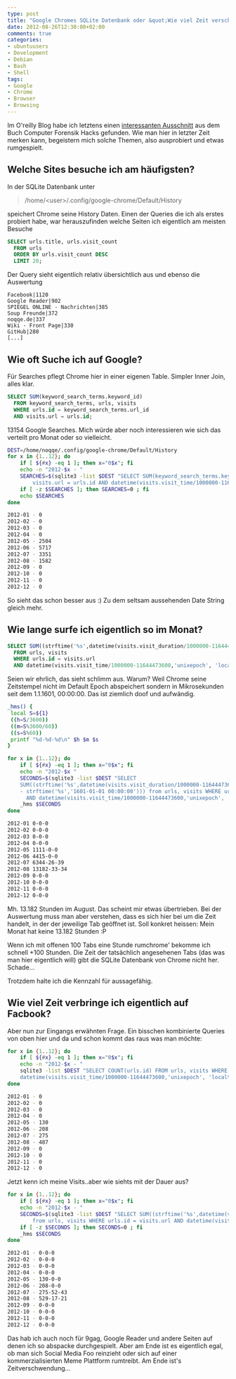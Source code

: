 ```yaml
---
type: post
title: "Google Chromes SQLite Datenbank oder &quot;Wie viel Zeit verschwende ich eigentlich auf Facebook?&quot;"
date: 2012-08-26T12:30:00+02:00
comments: true
categories:
- ubuntuusers
- Development
- Debian
- Bash
- Shell
tags:
- Google
- Chrome
- Browser
- Browsing
---
```


Im O'reilly Blog habe ich letztens einen [interessanten Ausschnitt](http://community.oreilly.de/blog/2012/08/10/auszug-aus-computer-forensik-hacks-teil-3/) aus
dem Buch Computer Forensik Hacks gefunden. Wie man hier in letzter Zeit merken
kann, begeistern mich solche Themen, also ausprobiert und etwas rumgespielt.

## Welche Sites besuche ich am häufigsten?

In der SQLite Datenbank unter

> /home/&lt;user&gt;/.config/google-chrome/Default/History

speichert Chrome seine History Daten. Einen der Queries die ich als erstes probiert habe, war herauszufinden welche
Seiten ich eigentlich am meisten Besuche

``` sql
SELECT urls.title, urls.visit_count
  FROM urls
  ORDER BY urls.visit_count DESC
  LIMIT 20;
```

Der Query sieht eigentlich relativ übersichtlich aus und ebenso die Auswertung

```
Facebook|1120
Google Reader|902
SPIEGEL ONLINE - Nachrichten|385
Soup Freunde|372
noqqe.de|337
Wiki - Front Page|330
GitHub|280
[...]
```

## Wie oft Suche ich auf Google?

Für Searches pflegt Chrome hier in einer eigenen Table. Simpler
Inner Join, alles klar.

``` sql
SELECT SUM(keyword_search_terms.keyword_id)
  FROM keyword_search_terms, urls, visits
  WHERE urls.id = keyword_search_terms.url_id
  AND visits.url = urls.id;
```

13154 Google Searches. Mich würde aber noch interessieren wie sich das verteilt
pro Monat oder so vielleicht.

``` bash
DEST=/home/noqqe/.config/google-chrome/Default/History
for x in {1..12}; do
    if [ ${#x} -eq 1 ]; then x="0$x"; fi
    echo -n "2012-$x - "
    SEARCHES=$(sqlite3 -list $DEST "SELECT SUM(keyword_search_terms.keyword_id) from keyword_search_terms, urls, visits WHERE urls.id = keyword_search_terms.url_id AND \
        visits.url = urls.id AND datetime(visits.visit_time/1000000-11644473600,'unixepoch', 'localtime') LIKE \"$(date +%Y-)$x%\" ;" )
    if [ -z $SEARCHES ]; then SEARCHES=0 ; fi
    echo $SEARCHES
done

2012-01 - 0
2012-02 - 0
2012-03 - 0
2012-04 - 0
2012-05 - 2504
2012-06 - 5717
2012-07 - 3351
2012-08 - 1582
2012-09 - 0
2012-10 - 0
2012-11 - 0
2012-12 - 0
```

So sieht das schon besser aus :) Zu dem seltsam aussehenden Date String gleich mehr.

## Wie lange surfe ich eigentlich so im Monat?

``` sql
SELECT SUM((strftime('%s',datetime(visits.visit_duration/1000000-11644473600,'unixepoch', 'localtime')) - strftime('%s','1601-01-01 00:00:00')))
  FROM urls, visits
  WHERE urls.id = visits.url
  AND datetime(visits.visit_time/1000000-11644473600,'unixepoch', 'localtime') LIKE '2012-06%';
```

Seien wir ehrlich, das sieht schlimm aus. Warum? Weil Chrome seine Zeitstempel
nicht im Default Epoch abspeichert sondern in Mikrosekunden seit
dem 1.1.1601, 00:00:00. Das ist ziemlich doof und aufwändig.

``` bash
_hms() {
 local S=${1}
 ((h=S/3600))
 ((m=S%3600/60))
 ((s=S%60))
 printf "%d-%d-%d\n" $h $m $s
}

for x in {1..12}; do
    if [ ${#x} -eq 1 ]; then x="0$x"; fi
    echo -n "2012-$x "
    SECONDS=$(sqlite3 -list $DEST "SELECT
    SUM((strftime('%s',datetime(visits.visit_duration/1000000-11644473600,'unixepoch','localtime')) \
    - strftime('%s','1601-01-01 00:00:00'))) from urls, visits WHERE urls.id = visits.url \
      AND datetime(visits.visit_time/1000000-11644473600,'unixepoch', 'localtime') LIKE \"$(date +%Y-)$x%\" ")
    _hms $SECONDS
done

2012-01 0-0-0
2012-02 0-0-0
2012-03 0-0-0
2012-04 0-0-0
2012-05 1111-0-0
2012-06 4415-0-0
2012-07 6344-26-39
2012-08 13182-33-34
2012-09 0-0-0
2012-10 0-0-0
2012-11 0-0-0
2012-12 0-0-0
```

Mh. 13.182 Stunden im August. Das scheint mir etwas übertrieben. Bei der
Auswertung muss man aber verstehen, dass es sich hier bei um die Zeit handelt,
in der der jeweilige Tab geöffnet ist. Soll konkret heissen: Mein Monat hat
keine 13.182 Stunden :P

Wenn ich mit offenen 100 Tabs eine Stunde rumchrome' bekomme ich schnell +100
Stunden. Die Zeit der tatsächlich angesehenen Tabs (das was man hier eigentlich
will) gibt die SQLite Datenbank von Chrome nicht her. Schade...

Trotzdem halte ich die Kennzahl für aussagefähig.

## Wie viel Zeit verbringe ich eigentlich auf Facbook?

Aber nun zur Eingangs erwähnten Frage. Ein bisschen kombinierte Queries von oben
hier und da und schon kommt das raus was man möchte:

``` bash
for x in {1..12}; do
    if [ ${#x} -eq 1 ]; then x="0$x"; fi
    echo -n "2012-$x - "
    sqlite3 -list $DEST "SELECT COUNT(urls.id) FROM urls, visits WHERE urls.id = visits.url AND urls.url LIKE '%facebook.com/%' AND \
    datetime(visits.visit_time/1000000-11644473600,'unixepoch', 'localtime') LIKE \"$(date +%Y-)$x%\" ;"
done

2012-01 - 0
2012-02 - 0
2012-03 - 0
2012-04 - 0
2012-05 - 130
2012-06 - 208
2012-07 - 275
2012-08 - 487
2012-09 - 0
2012-10 - 0
2012-11 - 0
2012-12 - 0
```

Jetzt kenn ich meine Visits..aber wie siehts mit der Dauer aus?

``` bash
for x in {1..12}; do
    if [ ${#x} -eq 1 ]; then x="0$x"; fi
    echo -n "2012-$x - "
    SECONDS=$(sqlite3 -list $DEST "SELECT SUM((strftime('%s',datetime(visits.visit_duration/1000000-11644473600,'unixepoch', 'localtime')) - strftime('%s','1601-01-01 00:00:00'))) \
        from urls, visits WHERE urls.id = visits.url AND datetime(visits.visit_time/1000000-11644473600,'unixepoch', 'localtime') LIKE \"$(date +%Y-)$x%\" AND urls.url LIKE '%facebook.com/%' ")
    if [ -z $SECONDS ]; then SECONDS=0 ; fi
    _hms $SECONDS
done

2012-01 - 0-0-0
2012-02 - 0-0-0
2012-03 - 0-0-0
2012-04 - 0-0-0
2012-05 - 130-0-0
2012-06 - 208-0-0
2012-07 - 275-52-43
2012-08 - 529-17-21
2012-09 - 0-0-0
2012-10 - 0-0-0
2012-11 - 0-0-0
2012-12 - 0-0-0
```

Das hab ich auch noch für 9gag, Google Reader und andere Seiten auf denen ich
so abspacke durchgespielt. Aber am Ende ist es eigentlich egal, ob man sich
Social Media Foo reinzieht oder sich auf einer kommerzialisierten Meme Plattform
rumtreibt. Am Ende ist's Zeitverschwendung...
